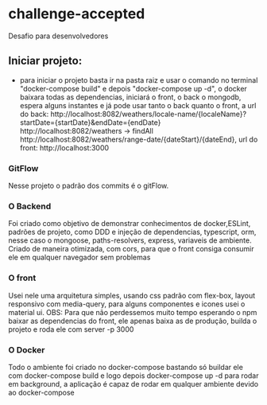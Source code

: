 # challenge-accepted

Desafio para desenvolvedores

## Iniciar projeto:

- para iniciar o projeto basta ir na pasta raiz e usar o comando no terminal "docker-compose build" e depois "docker-compose up -d", o docker baixara todas as dependencias, iniciará o front, o back o mongodb, espera alguns instantes e já pode usar tanto o back quanto o front, a url do back: http://localhost:8082/weathers/locale-name/{localeName}?startDate={startDate}&endDate={endDate}
  http://localhost:8082/weathers -> findAll
  http://localhost:8082/weathers/range-date/{dateStart}/{dateEnd}, url do front: http://localhost:3000

### GitFlow

Nesse projeto o padrão dos commits é o gitFlow.

### O Backend

Foi criado como objetivo de demonstrar conhecimentos de docker,ESLint, padrões de projeto, como DDD e injeção de dependencias, typescript, orm, nesse caso o mongoose, paths-resolvers, express, variaveis de ambiente. Criado de maneira otimizada, com cors, para que o front consiga consumir ele em qualquer navegador sem problemas

### O front

Usei nele uma arquitetura simples, usando css padrão com flex-box, layout responsivo com media-query, para alguns componentes e icones usei o material ui.
OBS: Para que não perdessemos muito tempo esperando o npm baixar as dependencias do front, ele apenas baixa as de produção, builda o projeto e roda ele com server -p 3000

### O Docker

Todo o ambiente foi criado no docker-compose bastando só buildar ele com docker-compose build e logo depois docker-compose up -d para rodar em background, a aplicação é capaz de rodar em qualquer ambiente devido ao docker-compose
